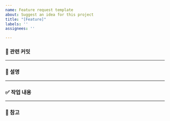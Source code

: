 ```yaml
---
name: Feature request template
about: Suggest an idea for this project
title: "[Feature]"
labels: ''
assignees: ''

---
```


### 📌 관련 커밋

---

### 📄 설명

---

### ✅ 작업 내용

---

### 📎 참고
